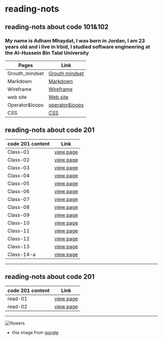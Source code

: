 # reading-nots 
## reading-nots about code 101&102
### My name is Adham Mhaydat, I was born in Jordan, I am 23 years old and i live in Irbid, I studied software engineering at the Al-Hussein Bin Talal University 



| Pages            | Link          |
| -------------    | ------------- |
| Grouth_mindset   | [Grouth mindset](https://adhammhaydat.github.io/reading-nots/grouth_mindset)   |
| Markdown         | [Markdown](https://adhammhaydat.github.io/reading-nots/markdoown)  |
| Wireframe        | [Wireframe](https://adhammhaydat.github.io/reading-nots/wireframe&HTML)  |
| web site        | [Web site](https://adhammhaydat.github.io/reading-nots/web%20site)  |
| Operator&loops        | [operator&loops](https://adhammhaydat.github.io/reading-nots/operator&loops)  |
| CSS        | [CSS](https://adhammhaydat.github.io/reading-nots/css)  |


## reading-nots about code 201
 
|code 201 content  | Link          |
| -------------    | ------------- |
| Class-01   | [view page](https://adhammhaydat.github.io/reading-nots/Class01)   |
| Class-02   | [view page](https://adhammhaydat.github.io/reading-nots/Class-02)  |
| Class-03   | [view page](https://adhammhaydat.github.io/reading-nots/class03)   |
| Class-04   | [view page](https://adhammhaydat.github.io/reading-nots/class04)   |
| Class-05   | [view page](https://adhammhaydat.github.io/reading-nots/class05)   |
| Class-06   | [view page](https://adhammhaydat.github.io/reading-nots/class06)   |
| Class-07   | [view page](https://adhammhaydat.github.io/reading-nots/class07)   |
| Class-08   | [view page](https://adhammhaydat.github.io/reading-nots/class08)   |
| Class-09   | [view page](https://adhammhaydat.github.io/reading-nots/class09)   |
| Class-10   | [view page](https://adhammhaydat.github.io/reading-nots/class10)   |
| Class-11   | [view page](https://adhammhaydat.github.io/reading-nots/class11)   |
| Class-12   | [view page](https://adhammhaydat.github.io/reading-nots/class12)   |
| Class-13   | [view page](https://adhammhaydat.github.io/reading-nots/class13)   |
| Class-14-a   | [view page](https://adhammhaydat.github.io/reading-nots/class14-a)   |

------------------------------
## reading-nots about code 201
 
|code 201 content  | Link          |
| -------------    | ------------- |
| read-01   | [view page](https://adhammhaydat.github.io/reading-nots/read-01)   |
| read-02   | [view page](https://adhammhaydat.github.io/reading-nots/read-02)   |

------------------------------
![flowers](https://www.cnet.com/a/img/-hKxkdumNe7lH0cJGaxr9q1Dgsg=/940x528/2021/03/29/0ed0cf8c-d1b0-4a21-af3a-6b1f42bf7975/floom.jpg)


- this image from [google](https://www.google.com)
